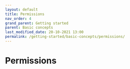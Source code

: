 ```yaml
---
layout: default
title: Permissions
nav_order: 4
grand_parent: Getting started
parent: Basic concepts
last_modified_date: 20-10-2021 13:00
permalink: /getting-started/basic-concepts/permissions/
---
```


# Permissions